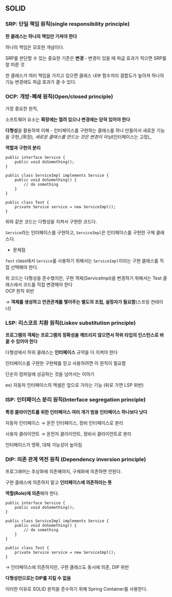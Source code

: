 ## SOLID

### SRP: 단일 책임 원칙(single responsibility principle)

**한 클래스는 하나의 책임만 가져야 한다**

하나의 책임은 모호한 개념이다.

SRP를 판단할 수 있는 중요한 기준은 **변경** - 변경이 있을 때 파급 효과가 적으면 SRP를 잘 따른 것

한 클래스가 여러 책임을 가지고 있으면 클래스 내부 함수끼리 결합도가 높아져 하나의 기능 변경에도 파급 효과가 클 수 있다.

### OCP: 개방-폐쇄 원칙(Open/closed principle)

가장 중요한 원칙,

소프트웨어 요소는 **확장에는 열려 있으나 변경에는 닫혀 있어야 한다**

**다형성**을 활용하여 이해 - 인터페이스를 구현하는 클래스를 하나 만들어서 새로운 기능을 구현_(확장)_, 새로운 클래스를 만드는 것은 변경이 아님_(인터페이스는 고정)_

**역할과 구현의 분리**

```
public interface Service {
    public void doSomething();
}

public class ServiceImpl implements Service {
    public void doSomething() {
        // do something
    }
}

public class Test {
    private Service service = new ServiceImpl();
}
```

위와 같은 코드는 다형성을 지켜서 구현한 코드다.

`Service`라는 인터페이스를 구현하고, `ServiceImpl`은 인터페이스를 구현한 구체 클래스다.

-   문제점

`Test` class에서 `Service`를 사용하기 위해서는 `ServiceImpl`이라는 구현 클래스를 직접 선택해야 한다.

위 코드는 다형성을 준수했지만, 구현 객체(ServiceImpl)을 변경하기 위해서는 Test 클래스에서 코드를 직접 변경해야 한다  
OCP 원칙 위반

→ **객체를 생성하고 연관관계를 맺어주는 별도의 조립, 설정자가 필요함**(스프링 컨테이너)

### LSP: 리스코프 치환 원칙(Liskov substitution principle)

**프로그램의 객체는 프로그램의 정확성을 깨뜨리지 않으면서 하위 타입의 인스턴스로 바꿀 수 있어야 한다**

다형성에서 하위 클래스는 **인터페이스** 규약을 다 지켜야 한다

인터페이스를 구현한 구현체를 믿고 사용하려면 이 원칙이 필요함

단순히 컴파일에 성공하는 것을 넘어서는 이야기

ex) 자동차 인터페이스의 엑셀은 앞으로 가라는 기능 (뒤로 가면 LSP 위반)

### ISP: 인터페이스 분리 원칙(Interface segregation principle)

**특정 클라이언트를 위한 인터페이스 여러 개가 범용 인터페이스 하나보다 낫다**

자동차 인터페이스 → 운전 인터페이스, 정비 인터페이스로 분리

사용자 클라이언트 → 운전자 클라이언트, 정비사 클라이언트로 분리

인터페이스가 명확, 대체 가능성이 높아짐

### DIP: 의존 관계 역전 원칙 (Dependency inversion principle)

프로그래머는 추상화에 의존해야지, 구체화에 의존하면 안된다.

구현 클래스에 의존하지 말고 **인터페이스에 의존하라는 뜻**

**역할(Role)에 의존**해야 한다.

```
public interface Service {
    public void doSomething();
}

public class ServiceImpl implements Service {
    public void doSomething() {
        // do something
    }
}

public class Test {
    private Service service = new ServiceImpl();
}
```

→ 인터페이스에 의존하지만, 구현 클래스도 동시에 의존, DIP 위반

**다형성만으로는 DIP를 지킬 수 없음**

이러한 이유로 SOLID 원칙을 준수하기 위해 Spring Container를 사용한다.
